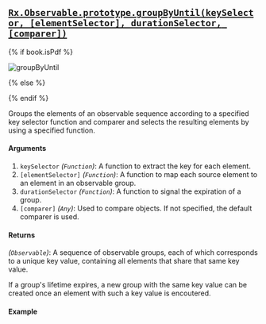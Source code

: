 ## [`Rx.Observable.prototype.groupByUntil(keySelector, [elementSelector], durationSelector, [comparer])`](https://github.com/Reactive-Extensions/RxJS/blob/master/src/core/linq/observable/groupbyuntil.js)

{% if book.isPdf %}

![groupByUntil](http://reactivex.io/documentation/operators/images/groupByUntil.png)

{% else %}



{% endif %}

Groups the elements of an observable sequence according to a specified key selector function and comparer and selects the resulting elements by using a specified function.

#### Arguments
1. `keySelector` *(`Function`)*: A function to extract the key for each element.
2. `[elementSelector]` *(`Function`)*: A function to map each source element to an element in an observable group.
3. `durationSelector` *(`Function`)*: A function to signal the expiration of a group.
4. `[comparer]` *(`Any`)*: Used to compare objects. If not specified, the default comparer is used.

#### Returns
*(`Observable`)*: A sequence of observable groups, each of which corresponds to a unique key value, containing all elements that share that same key value.

If a group's lifetime expires, a new group with the same key value can be created once an element with such a key value is encoutered.

#### Example

[](http://jsbin.com/fohafa/1/embed?js,console)
